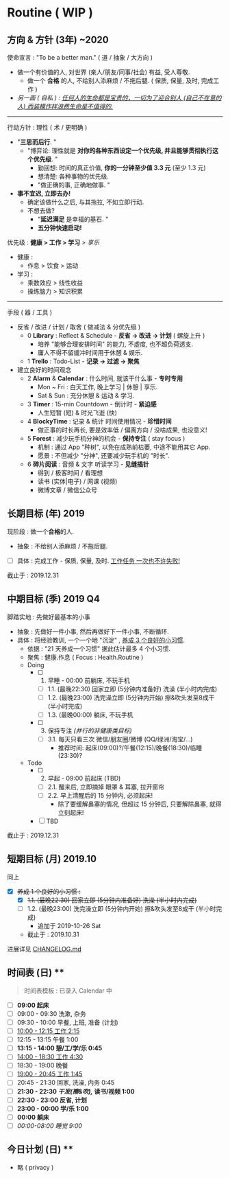 # Routine ( WIP )

## 方向 & 方针 (3年) ~2020

使命宣言 : "To be a better man." ( 道 / 抽象 / 大方向 )

- 做一个有价值的人, 对世界 (亲人/朋友/同事/社会) 有益, 受人尊敬.
    - 做一个 **合格** 的人, 不给别人添麻烦 / 不拖后腿. ( 保质, 保量, 及时, 完成工作 )
- _另一面 ( 自私 ) : <u>任何人的生命都是宝贵的，一切为了迎合别人 (自己不在意的人) 而装模作样浪费生命是不值得的.</u>_

---

行动方针 : 理性 ( 术 / 更明确 )

- "**三思而后行**. "
    - "博弈论: 理性就是 **对你的各种东西设定一个优先级, 并且能够贯彻执行这个优先级**. "
        - 勤回想: 时间的真正价值, **你的一分钟至少值 3.3 元** (至少 1.3 元)
        - 想清楚: 各种事物的优先级.
        - "做正确的事, 正确地做事. "
- **事不宜迟, 立即去办!**
    - 确定该做什么之后, 与其拖拉, 不如立即行动.
    - 不想去做?
        - "**延迟满足** 是幸福的基石. "
        - **五分钟快速启动!**

优先级 : **健康 > 工作 > 学习** _> 享乐_

- 健康 :
    - 作息 > 饮食 > 运动
- 学习 :
    - 乘数效应 > 线性收益
    - 操练脑力 > 知识积累

---

手段 ( 器 / 工具 )

- 反省 / 改进 / 计划 / 取舍 ( 做减法 & 分优先级 )
    - 0 **Library** : Reflect & Schedule - **反省 → 改进 → 计划** ( 螺旋上升 )
        - 培养 "能够合理安排时间" 的能力, 不虚度, 也不超负荷透支.
        - 庸人不得不留缓冲时间用于休憩 & 娱乐.
    - 1 **Trello** : Todo-List - **记录 → 过滤 → 聚焦**
- 建立良好的时间观念
    - 2 **Alarm** & **Calendar** : 什么时间, 就该干什么事 - **专时专用** <!-- 闹钟 & 时间表 -->
        <!-- - Mon ~ Fri : 白天工作, 晚上学习, 节制享乐, 早睡早起. -->
        - Mon ~ Fri : 白天工作, 晚上学习 | 休憩 | 享乐.
        - Sat & Sun : 充分休憩 & 运动 & 学习.
    - 3 **Timer** : 15-min Countdown - 倒计时 - **紧迫感**
        - 人生短暂 (短) & 时光飞逝 (快)
    - 4 **BlockyTime** : 记录 & 统计 时间使用情况 - **珍惜时间**
        - 做正事的时长再长, 要是效率低 / 偏离方向 / 没啥成果, 也没意义!
    - 5 **Forest** : 减少玩手机分神的机会 - **保持专注** ( stay focus )
        - 机制 : 通过 App "种树", 以免在成熟前枯萎, 中途不能用其它 App.
        - 愿景 : 不但减少 "分神", 还要减少玩手机的 "时长".
    - 6 **碎片阅读** : 音频 & 文字 听读学习 - **见缝插针**
        - 得到 / 极客时间 / 看理想
        - 读书 (实体|电子) / 网课 (视频)
        - 微博文章 / 微信公众号

## 长期目标 (年) 2019

现阶段 : 做一个**合格**的人.

- 抽象 : 不给别人添麻烦 / 不拖后腿.
- [ ] 具体 : 完成工作 - 保质, 保量, 及时. <u>工作任务 一次也不许失败!</u>

截止于 : 2019.12.31

## 中期目标 (季) 2019 Q4

脚踏实地 : 先做好最基本的小事

- 抽象 : 先做好一件小事, 然后再做好下一件小事, 不断循环.
- 具体 : 将经验教训, 一个一个地 "沉淀" , <u>养成 3 个良好的小习惯</u>.
    - 依据 : "21 天养成一个习惯" 据此估计最多 4 个小习惯.
    - 聚焦 : 健康.作息 ( Focus : Health.Routine )
    - Doing
        - [ ] 1. 早睡 - 00:00 前躺床, 不玩手机
            - [ ] 1.1. (最晚22:30) 回家立即 (5分钟内准备好) 洗澡 (半小时内完成)
            - [ ] 1.2. (最晚23:00) 洗完澡立即 (5分钟内开始) 擦&吹头发至8成干 (半小时完成)
            - [ ] 1.3. (最晚00:00) 躺床, 不玩手机
        - [ ] 3. 保持专注 _(并行的非健康类目标)_
            - [ ] 3.1. 每天只看三次 微信/朋友圈/微博 (QQ/绿洲/淘宝/…)
                - 推荐时间: 起床(09:00)?/午餐(12:15)/晚餐(18:30)/临睡(23:30)?
    - Todo
        - [ ] 2. 早起 - 09:00 前起床 (TBD)
            - [ ] 2.1. 醒来后, 立即摘掉 眼罩 & 耳塞, 拉开窗帘
            - [ ] 2.2. 早上清醒后的 15 分钟内, 必须起床!
                - 除了要缓解鼻塞的情况, 但超过 15 分钟后, 只要解除鼻塞, 就得立刻起床!
        - [ ] TBD

截止于 : 2019.12.31

## 短期目标 (月) 2019.10

同上

- [x] ~~养成 1 个良好的小习惯 :~~
    - [x] ~~1.1. (最晚22:30) 回家立即 (5分钟内准备好) 洗澡 (半小时内完成)~~
    - [ ] 1.2. (最晚23:00) 洗完澡立即 (5分钟内开始) 擦&吹头发至8成干 (半小时完成)
        - 追加于 2019-10-26 Sat
    - 截止于 : 2019.10.31

进展详见 [CHANGELOG.md](CHANGELOG.md)

## 时间表 (日) **

> 时间表模板 : 已录入 Calendar 中

- [ ] **09:00 起床**
- [ ] 09:00 - 09:30 洗漱, 杂务
- [ ] 09:30 - 10:00 早餐, 上班, 准备 (计划)
- [ ] <u>10:00 - 12:15 工作 2:15</u>
- [ ] 12:15 - 13:15 午餐 1:00
- [ ] **13:15 - 14:00 憩/工/学/乐 0:45**
- [ ] <u>14:00 - 18:30 工作 4:30</u>
- [ ] 18:30 - 19:00 晚餐
- [ ] <u>19:00 - 20:45 工作 1:45</u>
- [ ] 20:45 - 21:30 回家, 洗澡, 内务 0:45
- [ ] **21:30 - 22:30 _干发(擦&吹),_ 读书/视频 1:00**
- [ ] **22:30 - 23:00 反省, 计划**
- [ ] **23:00 - 00:00 学/乐 1:00**
- [ ] **00:00 躺床**
- [ ] _00:00-08:00 睡觉 9:00_

## 今日计划 (日) **

- 略 ( privacy )
